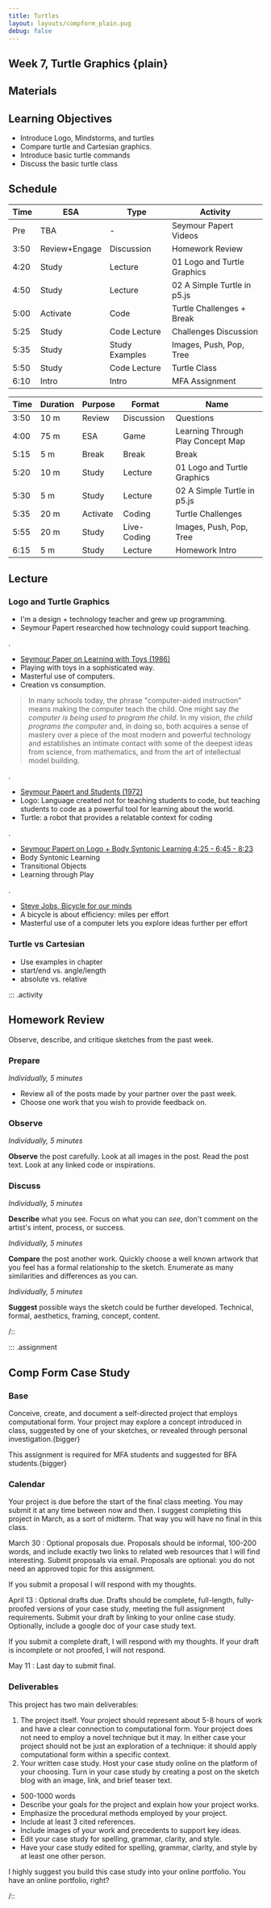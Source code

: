```yaml
---
title: Turtles
layout: layouts/compform_plain.pug
debug: false
---
```

## Week 7, Turtle Graphics {plain}

## Materials

## Learning Objectives

- Introduce Logo, Mindstorms, and turtles
- Compare turtle and Cartesian graphics.
- Introduce basic turtle commands
- Discuss the basic turtle class


## Schedule

| Time | ESA           | Type           | Activity                    |
| ---- | ------------- | -------------- | --------------------------- |
| Pre  | TBA           | -              | Seymour Papert Videos       |
| 3:50 | Review+Engage | Discussion     | Homework Review             |
| 4:20 | Study         | Lecture        | 01 Logo and Turtle Graphics |
| 4:50 | Study         | Lecture        | 02 A Simple Turtle in p5.js |
| 5:00 | Activate      | Code           | Turtle Challenges + Break   |
| 5:25 | Study         | Code Lecture   | Challenges Discussion       |
| 5:35 | Study         | Study Examples | Images, Push, Pop, Tree     |
| 5:50 | Study         | Code Lecture   | Turtle Class                |
| 6:10 | Intro         | Intro          | MFA Assignment              |


| Time | Duration | Purpose  | Format      | Name                              |
| ---- | -------- | -------- | ----------- | --------------------------------- |
| 3:50 | 10 m     | Review   | Discussion  | Questions                         |
| 4:00 | 75 m     | ESA      | Game        | Learning Through Play Concept Map |
| 5:15 | 5 m      | Break    | Break       | Break                             |
| 5:20 | 10 m     | Study    | Lecture     | 01 Logo and Turtle Graphics       |
| 5:30 | 5 m      | Study    | Lecture     | 02 A Simple Turtle in p5.js       |
| 5:35 | 20 m     | Activate | Coding      | Turtle Challenges                 |
| 5:55 | 20 m     | Study    | Live-Coding | Images, Push, Pop, Tree           |
| 6:15 | 5 m      | Study    | Lecture     | Homework Intro                    |


## Lecture

### Logo and Turtle Graphics

- I'm a design + technology teacher and grew up programming.
- Seymour Papert researched how technology could support teaching.

.

- [Seymour Paper on Learning with Toys (1986)](https://www.youtube.com/watch?v=IhEovwWiniY)
- Playing with toys in a sophisticated way.
- Masterful use of computers.
- Creation vs consumption.

> In many schools today, the phrase "computer-aided instruction" means making the computer teach the child. One might say _the computer is being used to program the child_. In my vision, _the child programs the computer_ and, in doing so, both acquires a sense of mastery over a piece of the most modern and powerful technology and establishes an intimate contact with some of the deepest ideas from science, from mathematics, and from the art of intellectual model building.

.

- [Seymour Papert and Students (1972)](https://www.youtube.com/watch?v=5dZMgdqy7zY)
- Logo: Language created not for teaching students to code, but teaching students to code as a powerful tool for learning about the world.
- Turtle: a robot that provides a relatable context for coding

.

- [Seymour Papert on Logo + Body Syntonic Learning 4:25 - 6:45 - 8:23](https://youtu.be/ZG9cYhekB8A?t=4m25s)
- Body Syntonic Learning
- Transitional Objects
- Learning through Play

.

- [Steve Jobs, Bicycle for our minds](https://youtu.be/6kalMB8jDnY?t=3m29s)
- A bicycle is about efficiency: miles per effort
- Masterful use of a computer lets you explore ideas further per effort

### Turtle vs Cartesian

- Use examples in chapter
- start/end vs. angle/length
- absolute vs. relative


::: .activity
## Homework Review

Observe, describe, and critique sketches from the past week.


### Prepare

_Individually, 5 minutes_

- Review all of the posts made by your partner over the past week. 
- Choose one work that you wish to provide feedback on.


### Observe

_Individually, 5 minutes_

**Observe** the post carefully. Look at all images in the post. Read the post text. Look at any linked code or inspirations.


### Discuss

_Individually, 5 minutes_

**Describe** what you see. Focus on what you can _see_, don't comment on the artist's intent, process, or success.

_Individually, 5 minutes_

**Compare** the post another work. Quickly choose a well known artwork that you feel has a formal relationship to the sketch. Enumerate as many similarities and differences as you can.

_Individually, 5 minutes_

**Suggest** possible ways the sketch could be further developed. Technical, formal, aesthetics, framing, concept, content. 


/::


::: .assignment

## Comp Form Case Study

### Base
Conceive, create, and document a self-directed project that employs computational form. Your project may explore a concept introduced in class, suggested by one of your sketches, or revealed through personal investigation.{bigger}

This assignment is required for MFA students and suggested for BFA students.{bigger}

### Calendar
Your project is due before the start of the final class meeting. You may submit it at any time between now and then. I suggest completing this project in March, as a sort of midterm. That way you will have no final in this class.

March 30
: Optional proposals due. Proposals should be informal, 100-200 words, and include exactly two links to related web resources that I will find interesting. Submit proposals via email. Proposals are optional: you do not need an approved topic for this assignment.

  If you submit a proposal I will respond with my thoughts.

April 13
: Optional drafts due. Drafts should be complete, full-length, fully-proofed versions of your case study, meeting the full assignment requirements. Submit your draft by linking to your online case study. Optionally, include a google doc of your case study text.

  If you submit a complete draft, I will respond with my thoughts. If your draft is incomplete or not proofed, I will not respond.

May 11
: Last day to submit final.


### Deliverables
This project has two main deliverables:

1) The project itself. Your project should represent about 5-8 hours of work and have a clear connection to computational form. Your project does not need to employ a novel technique but it may. In either case your project should not be just an exploration of a technique: it should apply computational form within a specific context.
2) Your written case study. Host your case study online on the platform of your choosing. Turn in your case study by creating a post on the sketch blog with an image, link, and brief teaser text.
  - 500-1000 words
  - Describe your goals for the project and explain how your project works.
  - Emphasize the procedural methods employed by your project.
  - Include at least 3 cited references.
  - Include images of your work and precedents to support key ideas.
  - Edit your case study for spelling, grammar, clarity, and style.
  - Have your case study edited for spelling, grammar, clarity, and style by at least one other person.

 I highly suggest you build this case study into your online portfolio. You have an online portfolio, right?




/::




